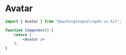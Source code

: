# Avatar

```jsx
import { Avatar } from "@washingtonpost/wpds-ui-kit";

function Component() {
	return (
		<Avatar />
	);
}
```
